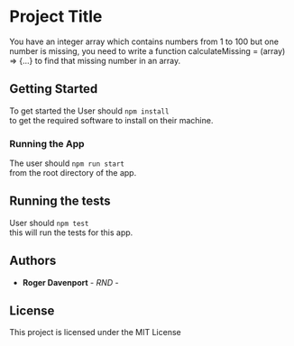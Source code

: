 # Project Title

You have an integer array which contains numbers from 1 to 100 but one number is missing, you need to write a function calculateMissing = (array) => {...} to find that missing number in an array.

## Getting Started

To get started the User should `npm install`  
to get the required software to install on their machine.



### Running the App

The user should `npm run start`  
from the root directory of the app.




## Running the tests

User should `npm test`   
this will run the tests for this app.





## Authors

* **Roger Davenport** - *RND* -



## License

This project is licensed under the MIT License  
